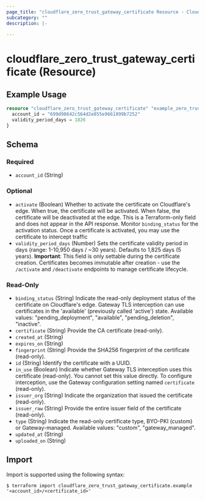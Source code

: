 ```yaml
---
page_title: "cloudflare_zero_trust_gateway_certificate Resource - Cloudflare"
subcategory: ""
description: |-
  
---
```


# cloudflare_zero_trust_gateway_certificate (Resource)



## Example Usage

```terraform
resource "cloudflare_zero_trust_gateway_certificate" "example_zero_trust_gateway_certificate" {
  account_id = "699d98642c564d2e855e9661899b7252"
  validity_period_days = 1826
}
```

<!-- schema generated by tfplugindocs -->
## Schema

### Required

- `account_id` (String)

### Optional

- `activate` (Boolean) Whether to activate the certificate on Cloudflare's edge. When true, the certificate will be activated. When false, the certificate will be deactivated at the edge. This is a Terraform-only field and does not appear in the API response. Monitor `binding_status` for the activation status. Once a certificate is activated, you may use the certificate to intercept traffic
- `validity_period_days` (Number) Sets the certificate validity period in days (range: 1-10,950 days / ~30 years). Defaults to 1,825 days (5 years). **Important**: This field is only settable during the certificate creation.  Certificates becomes immutable after creation - use the `/activate` and `/deactivate` endpoints to manage certificate lifecycle.

### Read-Only

- `binding_status` (String) Indicate the read-only deployment status of the certificate on Cloudflare's edge. Gateway TLS interception can use certificates in the 'available' (previously called 'active') state.
Available values: "pending_deployment", "available", "pending_deletion", "inactive".
- `certificate` (String) Provide the CA certificate (read-only).
- `created_at` (String)
- `expires_on` (String)
- `fingerprint` (String) Provide the SHA256 fingerprint of the certificate (read-only).
- `id` (String) Identify the certificate with a UUID.
- `in_use` (Boolean) Indicate whether Gateway TLS interception uses this certificate (read-only). You cannot set this value directly. To configure interception, use the Gateway configuration setting named `certificate` (read-only).
- `issuer_org` (String) Indicate the organization that issued the certificate (read-only).
- `issuer_raw` (String) Provide the entire issuer field of the certificate (read-only).
- `type` (String) Indicate the read-only certificate type, BYO-PKI (custom) or Gateway-managed.
Available values: "custom", "gateway_managed".
- `updated_at` (String)
- `uploaded_on` (String)

## Import

Import is supported using the following syntax:

```shell
$ terraform import cloudflare_zero_trust_gateway_certificate.example '<account_id>/<certificate_id>'
```
